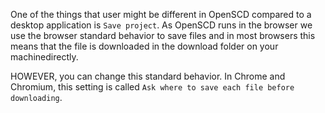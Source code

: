 One of the things that user might be different in OpenSCD compared to a desktop application is `Save project`. As OpenSCD runs in the browser we use the browser standard behavior to save files and in most browsers this means that the file is downloaded in the download folder on your machinedirectly. 

HOWEVER, you can change this standard behavior. In Chrome and Chromium, this setting is called `Ask where to save each file before downloading`. 